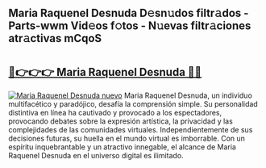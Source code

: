 ## Maria Raquenel Desnuda D𝚎sn𝚞dos filtr𝚊dos - Parts-wwm Vid𝚎os f𝚘tos - N𝚞evas filtr𝚊ciones atr𝚊ctivas mCqoS

# <h2><a href="http://mb73yc.tromn.icu/?c=Maria+Raquenel+Desnuda">🔗👉👉👉 Maria Raquenel Desnuda 🔗🔗</a></h2>

[![Maria Raquenel Desnuda nuevo](https://i.imgur.com/pEAQMta.gif)](http://mb73yc.tromn.icu/?c=Maria+Raquenel+Desnuda)
Maria Raquenel Desnuda, un individuo multifacético y paradójico, desafía la comprensión simple. Su personalidad distintiva en línea ha cautivado y provocado a los espectadores, provocando debates sobre la expresión artística, la privacidad y las complejidades de las comunidades virtuales. Independientemente de sus decisiones futuras, su huella en el mundo virtual es imborrable. Con un espíritu inquebrantable y un atractivo innegable, el alcance de Maria Raquenel Desnuda en el universo digital es ilimitado.
